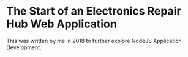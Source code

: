 # The Start of an Electronics Repair Hub Web Application

This was written by me in 2018 to further explore NodeJS Application Development.